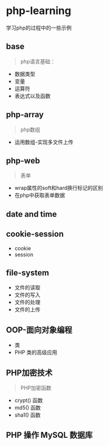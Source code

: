 # php-learning
学习php的过程中的一些示例
## base
>php语言基础：
  * 数据类型
  * 变量
  * 运算符
  * 表达式以及函数
  
## php-array
>php数组
 * 运用数组-实现多文件上传
 
## php-web
>表单
 * wrap属性的soft和hard换行标记的区别
 * 在php中获取表单数据
 
 
## date and time 

## cookie-session
 * cookie
 * session
 
 
## file-system
 * 文件的读取
 * 文件的写入
 * 文件的处理
 * 文件的上传
 
## OOP-面向对象编程
 * 类
 * PHP 类的高级应用
 
## PHP加密技术
 > PHP加密函数
 * crypt() 函数
 * md5() 函数
 * sha1() 函数
 
## PHP 操作 MySQL 数据库